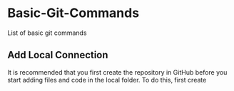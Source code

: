 # Basic-Git-Commands
List of basic git commands
<br>

## Add Local Connection

It is recommended that you first create the repository in GitHub before you start adding files and code in the local folder.
To do this, first create 
